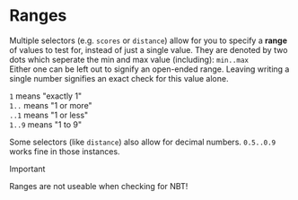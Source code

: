 # Ranges

Multiple selectors (e.g. `scores` or `distance`) allow for you to specify a **range** of values to test for, instead of just a single value. They are denoted by two dots which seperate the min and max value (including): `min..max`  
Either one can be left out to signify an open-ended range. Leaving writing a single number signifies an exact check for this value alone.

`1` means "exactly 1"  
`1..` means "1 or more"  
`..1` means "1 or less"  
`1..9` means "1 to 9"  

Some selectors (like `distance`) also allow for decimal numbers. `0.5..0.9` works fine in those instances.

> [!IMPORTANT]
> Ranges are not useable when checking for NBT!
